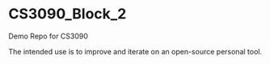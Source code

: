# CS3090_Block_2
Demo Repo for CS3090

The intended use is to improve and iterate on an open-source personal tool.
